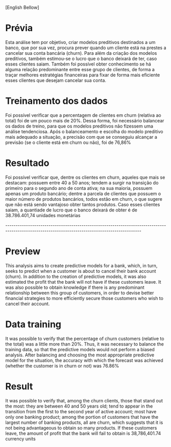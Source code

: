 [English Bellow]

# Prévia
Esta análise tem por objetivo, criar modelos preditivos destinados a um banco, que por sua vez, procura prever quando um cliente está na prestes a cancelar sua conta bancária (churn). 
Para além da criação dos modelos preditivos, também estimou-se o lucro que o banco deixará de ter, caso esses clientes saiam. Também foi possível obter conhecimento se há alguma relação predominante entre esse grupo de clientes, de forma a traçar melhores estratégias financeiras para fixar de forma mais eficiente esses clientes que desejam cancelar sua conta.

# Treinamento dos dados
Foi possível verificar que a percentagem de clientes em churn (relativa ao total) foi de um pouco mais de 20%.
Dessa forma, foi necessário balancear os dados de treino, para que os modelos preditivos não fizessem uma análise tendenciosa.
Após o balanceamento e escolha do modelo preditivo mais adequado a situação, a precisão com que se conseguiu alcançar a previsão (se o cliente está em churn ou não), foi de 76,86%

# Resultado
Foi possível verificar que, dentre os clientes em churn, aqueles que mais se destacam: possuem entre 40 a 50 anos; tendem a surgir na transição do primeiro para o segundo ano de conta ativa; na sua maioria, possuem apenas um produto bancário; dentre a parcela de clientes que possuem o maior número de produtos bancários, todos estão em churn, o que sugere que não está sendo vantajoso obter tantos produtos.
Caso esses clientes saiam, a quantiade de lucro que o banco deixará de obter é de 38.786.401,74 unidades monetárias

-*-*-*-*-*-*-*-*-*-*-*-*-*-*-*-*-*-*-*-*-*-*-*-*-*-*-*-*-*-*-*-*-*-*-*-*-*-*-*-*-*-*-*-*-*-*-*-*-*-*-*-*-*-*-*-*-*-*-*-*-*-*-*-*-*-*-*-*-*-*-*-*-*-*-*-*-*-*-*-*-*-*-*-*-*-*-*-*-*-*-*-*-*-*-*-*-*-*-*-*-*-*-*-*-*-*-*-*-*-*-*-*-*-*-*-*-*-*-*-*-*-*-*-*-*-*-*-*-*-*-*-*-*-*-*-*-*-*-*-*-*-*-*-*

# Preview
This analysis aims to create predictive models for a bank, which, in turn, seeks to predict when a customer is about to cancel their bank account (churn).
In addition to the creation of predictive models, it was also estimated the profit that the bank will not have if these customers leave. It was also possible to obtain knowledge if there is any predominant relationship between this group of customers, in order to devise better financial strategies to more efficiently secure those customers who wish to cancel their account.

# Data training
It was possible to verify that the percentage of churn customers (relative to the total) was a little more than 20%.
Thus, it was necessary to balance the training data, so that the predictive models would not perform a biased analysis.
After balancing and choosing the most appropriate predictive model for the situation, the accuracy with which the forecast was achieved (whether the customer is in churn or not) was 76.86%

# Result
It was possible to verify that, among the churn clients, those that stand out the most: they are between 40 and 50 years old; tend to appear in the transition from the first to the second year of active account; most have only one banking product; among the portion of customers that have the largest number of banking products, all are churn, which suggests that it is not being advantageous to obtain so many products.
If these customers leave, the amount of profit that the bank will fail to obtain is 38,786,401.74 currency units
